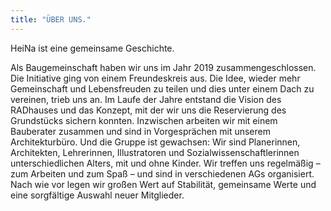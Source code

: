 ```yaml
---
title: "ÜBER UNS."
---
```


HeiNa ist eine gemeinsame Geschichte.

Als Baugemeinschaft haben wir uns im Jahr 2019 zusammengeschlossen. Die Initiative ging
von einem Freundeskreis aus. Die Idee, wieder mehr Gemeinschaft und Lebensfreuden
zu teilen und dies unter einem Dach zu vereinen, trieb uns an. Im Laufe der Jahre
entstand die Vision des RADhauses und das Konzept, mit der wir uns die Reservierung
des Grundstücks sichern konnten. Inzwischen arbeiten wir mit einem Bauberater zusammen
und sind in Vorgesprächen mit unserem Architekturbüro. Und die Gruppe ist gewachsen:
Wir sind Planerinnen, Architekten, Lehrerinnen, Illustratoren und Sozialwissenschaftlerinnen
unterschiedlichen Alters, mit und ohne Kinder. Wir treffen uns regelmäßig – zum Arbeiten und zum Spaß – 
und sind in verschiedenen AGs organisiert. Nach wie vor legen wir großen Wert auf Stabilität,
gemeinsame Werte und eine sorgfältige Auswahl neuer Mitglieder.

